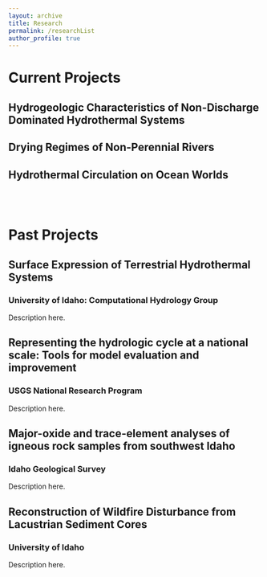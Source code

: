 ```yaml
---
layout: archive
title: Research
permalink: /researchList
author_profile: true
---
```

# Current Projects

## Hydrogeologic Characteristics of Non-Discharge Dominated Hydrothermal Systems

## Drying Regimes of Non-Perennial Rivers

## Hydrothermal Circulation on Ocean Worlds




 <br>
 <br>

# Past Projects

## Surface Expression of Terrestrial Hydrothermal Systems

### University of Idaho: Computational Hydrology Group
Description here.

## Representing the hydrologic cycle at a national scale: Tools for model evaluation and improvement

### USGS National Research Program
Description here.

## Major-oxide and trace-element analyses of igneous rock samples from southwest Idaho

### Idaho Geological Survey
Description here.

## Reconstruction of Wildfire Disturbance from Lacustrian Sediment Cores

### University of Idaho
Description here.
